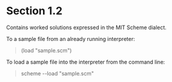 Section 1.2 
=========== 

Contains worked solutions expressed in the MIT Scheme dialect.

To a sample file from an already running interpreter:

> (load "sample.scm")

To load a sample file into the interpreter from the command line:

> scheme --load "sample.scm"
